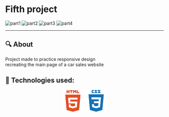 # Fifth project


![part1](https://user-images.githubusercontent.com/87580316/132983345-ff32a8af-e75c-4396-989e-b7cf6434a892.jpg)
![part2](https://user-images.githubusercontent.com/87580316/132983341-6ebaee88-ab81-4019-be2c-46e75abcb6d4.jpg)
![part3](https://user-images.githubusercontent.com/87580316/132983383-5687aaf3-0123-46a0-98ad-2b499e4fd847.jpg)
![part4](https://user-images.githubusercontent.com/87580316/132983343-e8f8d581-eb09-4f9d-b521-2813546150e5.jpg)


 ---

## :mag: About 
Project made to practice responsive design
<br>
recreating the main page of a car sales website

## :rocket: Technologies used:
<p align="center">
<img src="https://github.com/devicons/devicon/blob/master/icons/html5/html5-plain-wordmark.svg" alt="html5"  width="70" height="70"/>
<img src="https://github.com/devicons/devicon/blob/master/icons/css3/css3-plain-wordmark.svg" alt="css3" width="70" height="70"/>
